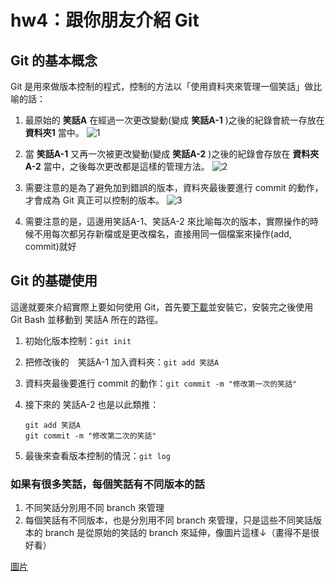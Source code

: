 # hw4：跟你朋友介紹 Git

## Git 的基本概念

Git 是用來做版本控制的程式，控制的方法以「使用資料夾來管理一個笑話」做比喻的話：

1. 最原始的 **笑話A** 在經過一次更改變動(變成 **笑話A-1** )之後的紀錄會統一存放在 **資料夾1** 當中。
![1](https://i.imgur.com/bSDoWCg.png)

2. 當 **笑話A-1** 又再一次被更改變動(變成 **笑話A-2** )之後的紀錄會存放在 **資料夾A-2** 當中，之後每次更改都是這樣的管理方法。
![2](https://i.imgur.com/TJY7g5g.png)

3. 需要注意的是為了避免加到錯誤的版本，資料夾最後要進行 commit 的動作，才會成為 Git 真正可以控制的版本。
![3](https://i.imgur.com/fJXUpWP.png)

4. 需要注意的是，這邊用笑話A-1、笑話A-2 來比喻每次的版本，實際操作的時候不用每次都另存新檔或是更改檔名，直接用同一個檔案來操作(add, commit)就好

## Git 的基礎使用

這邊就要來介紹實際上要如何使用 Git，首先要[下載](https://git-scm.com/)並安裝它，安裝完之後使用 Git Bash 並移動到 笑話A 所在的路徑。

1. 初始化版本控制：`git init`
2. 把修改後的　笑話A-1 加入資料夾：`git add 笑話A`
3. 資料夾最後要進行 commit 的動作：`git commit -m "修改第一次的笑話"`
4. 接下來的 笑話A-2 也是以此類推：

    ```
    git add 笑話A
    git commit -m "修改第二次的笑話"
    ```
5. 最後來查看版本控制的情況：`git log`

### 如果有很多笑話，每個笑話有不同版本的話
1. 不同笑話分別用不同 branch 來管理
2. 每個笑話有不同版本，也是分別用不同 branch 來管理，只是這些不同笑話版本的 branch 是從原始的笑話的 branch 來延伸，像圖片這樣↓（畫得不是很好看）

[圖片](https://user-images.githubusercontent.com/71329979/115113390-b25c6600-9fbc-11eb-8426-be4c1647dd21.png)
